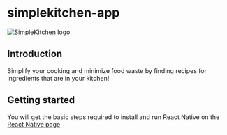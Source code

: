 # simplekitchen-app

![SimpleKitchen logo](https://avatars2.githubusercontent.com/u/53193152?s=200&v=4)

## Introduction

Simplify your cooking and minimize food waste by finding recipes for ingredients that are in your kitchen!

## Getting started

You will get the basic steps required to install and run React Native on the [React Native page](https://facebook.github.io/react-native/docs/getting-started)
